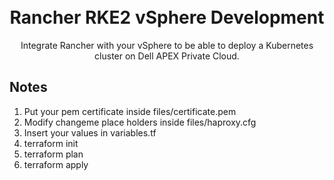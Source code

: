 <h1 align="center">
  <br>
Rancher RKE2 vSphere Development

  <br>
</h1>

<p align="center">
Integrate Rancher with your vSphere to be able to deploy a Kubernetes cluster on Dell APEX Private Cloud.  
</p>

## Notes
  
1. Put your pem certificate inside files/certificate.pem
2. Modify changeme place holders inside files/haproxy.cfg 
3. Insert your values in variables.tf
4. terraform init
5. terraform plan
6. terraform apply
